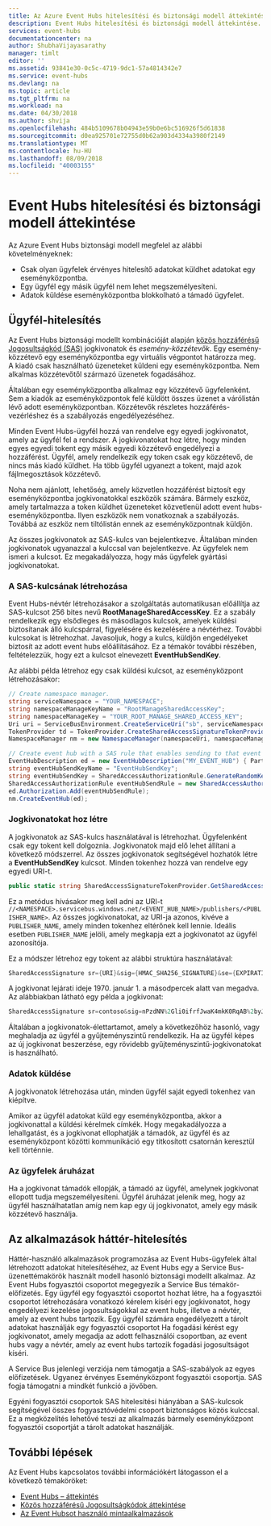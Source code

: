 ```yaml
---
title: Az Azure Event Hubs hitelesítési és biztonsági modell áttekintése |} A Microsoft Docs
description: Event Hubs hitelesítési és biztonsági modell áttekintése.
services: event-hubs
documentationcenter: na
author: ShubhaVijayasarathy
manager: timlt
editor: ''
ms.assetid: 93841e30-0c5c-4719-9dc1-57a4814342e7
ms.service: event-hubs
ms.devlang: na
ms.topic: article
ms.tgt_pltfrm: na
ms.workload: na
ms.date: 04/30/2018
ms.author: shvija
ms.openlocfilehash: 484b5109678b04943e59b0e6bc516926f5d61838
ms.sourcegitcommit: d0ea925701e72755d0b62a903d4334a3980f2149
ms.translationtype: MT
ms.contentlocale: hu-HU
ms.lasthandoff: 08/09/2018
ms.locfileid: "40003155"
---
```

# <a name="event-hubs-authentication-and-security-model-overview"></a>Event Hubs hitelesítési és biztonsági modell áttekintése

Az Azure Event Hubs biztonsági modell megfelel az alábbi követelményeknek:

* Csak olyan ügyfelek érvényes hitelesítő adatokat küldhet adatokat egy eseményközpontba.
* Egy ügyfél egy másik ügyfél nem lehet megszemélyesíteni.
* Adatok küldése eseményközpontba blokkolható a támadó ügyfelet.

## <a name="client-authentication"></a>Ügyfél-hitelesítés

Az Event Hubs biztonsági modellt kombinációját alapján [közös hozzáférésű Jogosultságkód (SAS)](../service-bus-messaging/service-bus-sas.md) jogkivonatok és *esemény-közzétevők*. Egy esemény-közzétevő egy eseményközpontba egy virtuális végpontot határozza meg. A kiadó csak használható üzeneteket küldeni egy eseményközpontba. Nem alkalmas közzétevőtől származó üzenetek fogadásához.

Általában egy eseményközpontba alkalmaz egy közzétevő ügyfelenként. Sem a kiadók az eseményközpontok felé küldött összes üzenet a várólistán lévő adott eseményközpontban. Közzétevők részletes hozzáférés-vezérléshez és a szabályozás engedélyezéséhez.

Minden Event Hubs-ügyfél hozzá van rendelve egy egyedi jogkivonatot, amely az ügyfél fel a rendszer. A jogkivonatokat hoz létre, hogy minden egyes egyedi tokent egy másik egyedi közzétevő engedélyezi a hozzáférést. Ügyfél, amely rendelkezik egy token csak egy közzétevő, de nincs más kiadó küldhet. Ha több ügyfél ugyanezt a tokent, majd azok fájlmegosztások közzétevő.

Noha nem ajánlott, lehetőség, amely közvetlen hozzáférést biztosít egy eseményközpontba jogkivonatokkal eszközök számára. Bármely eszköz, amely tartalmazza a token küldhet üzeneteket közvetlenül adott event hubs-eseményközpontba. Ilyen eszközök nem vonatkoznak a szabályozás. Továbbá az eszköz nem tiltólistán ennek az eseményközpontnak küldjön.

Az összes jogkivonatok az SAS-kulcs van bejelentkezve. Általában minden jogkivonatok ugyanazzal a kulccsal van bejelentkezve. Az ügyfelek nem ismeri a kulcsot. Ez megakadályozza, hogy más ügyfelek gyártási jogkivonatokat.

### <a name="create-the-sas-key"></a>A SAS-kulcsának létrehozása

Event Hubs-névtér létrehozásakor a szolgáltatás automatikusan előállítja az SAS-kulcsot 256 bites nevű **RootManageSharedAccessKey**. Ez a szabály rendelkezik egy elsődleges és másodlagos kulcsok, amelyek küldési biztosítanak álló kulcspárral, figyelésére és kezelésére a névtérhez. További kulcsokat is létrehozhat. Javasoljuk, hogy a kulcs, küldjön engedélyeket biztosít az adott event hubs előállításához. Ez a témakör további részében, feltételezzük, hogy ezt a kulcsot elnevezett **EventHubSendKey**.

Az alábbi példa létrehoz egy csak küldési kulcsot, az eseményközpont létrehozásakor:

```csharp
// Create namespace manager.
string serviceNamespace = "YOUR_NAMESPACE";
string namespaceManageKeyName = "RootManageSharedAccessKey";
string namespaceManageKey = "YOUR_ROOT_MANAGE_SHARED_ACCESS_KEY";
Uri uri = ServiceBusEnvironment.CreateServiceUri("sb", serviceNamespace, string.Empty);
TokenProvider td = TokenProvider.CreateSharedAccessSignatureTokenProvider(namespaceManageKeyName, namespaceManageKey);
NamespaceManager nm = new NamespaceManager(namespaceUri, namespaceManageTokenProvider);

// Create event hub with a SAS rule that enables sending to that event hub
EventHubDescription ed = new EventHubDescription("MY_EVENT_HUB") { PartitionCount = 32 };
string eventHubSendKeyName = "EventHubSendKey";
string eventHubSendKey = SharedAccessAuthorizationRule.GenerateRandomKey();
SharedAccessAuthorizationRule eventHubSendRule = new SharedAccessAuthorizationRule(eventHubSendKeyName, eventHubSendKey, new[] { AccessRights.Send });
ed.Authorization.Add(eventHubSendRule); 
nm.CreateEventHub(ed);
```

### <a name="generate-tokens"></a>Jogkivonatokat hoz létre

A jogkivonatok az SAS-kulcs használatával is létrehozhat. Ügyfelenként csak egy tokent kell dolgoznia. Jogkivonatok majd elő lehet állítani a következő módszerrel. Az összes jogkivonatok segítségével hozhatók létre a **EventHubSendKey** kulcsot. Minden tokenhez hozzá van rendelve egy egyedi URI-t.

```csharp
public static string SharedAccessSignatureTokenProvider.GetSharedAccessSignature(string keyName, string sharedAccessKey, string resource, TimeSpan tokenTimeToLive)
```

Ez a metódus hívásakor meg kell adni az URI-t `//<NAMESPACE>.servicebus.windows.net/<EVENT_HUB_NAME>/publishers/<PUBLISHER_NAME>`. Az összes jogkivonatokat, az URI-ja azonos, kivéve a `PUBLISHER_NAME`, amely minden tokenhez eltérőnek kell lennie. Ideális esetben `PUBLISHER_NAME` jelöli, amely megkapja ezt a jogkivonatot az ügyfél azonosítója.

Ez a módszer létrehoz egy tokent az alábbi struktúra használatával:

```csharp
SharedAccessSignature sr={URI}&sig={HMAC_SHA256_SIGNATURE}&se={EXPIRATION_TIME}&skn={KEY_NAME}
```

A jogkivonat lejárati ideje 1970. január 1. a másodpercek alatt van megadva. Az alábbiakban látható egy példa a jogkivonat:

```csharp
SharedAccessSignature sr=contoso&sig=nPzdNN%2Gli0ifrfJwaK4mkK0RqAB%2byJUlt%2bGFmBHG77A%3d&se=1403130337&skn=RootManageSharedAccessKey
```

Általában a jogkivonatok-élettartamot, amely a következőhöz hasonló, vagy meghaladja az ügyfél a gyűjteményszintű rendelkezik. Ha az ügyfél képes az új jogkivonat beszerzése, egy rövidebb gyűjteményszintű-jogkivonatokat is használható.

### <a name="sending-data"></a>Adatok küldése

A jogkivonatok létrehozása után, minden ügyfél saját egyedi tokenhez van kiépítve.

Amikor az ügyfél adatokat küld egy eseményközpontba, akkor a jogkivonattal a küldési kérelmek címkék. Hogy megakadályozza a lehallgatást, és a jogkivonat ellophatják a támadók, az ügyfél és az eseményközpont közötti kommunikáció egy titkosított csatornán keresztül kell történnie.

### <a name="blacklisting-clients"></a>Az ügyfelek áruházat

Ha a jogkivonat támadók ellopják, a támadó az ügyfél, amelynek jogkivonat ellopott tudja megszemélyesíteni. Ügyfél áruházat jelenik meg, hogy az ügyfél használhatatlan amíg nem kap egy új jogkivonatot, amely egy másik közzétevő használja.

## <a name="authentication-of-back-end-applications"></a>Az alkalmazások háttér-hitelesítés

Háttér-használó alkalmazások programozása az Event Hubs-ügyfelek által létrehozott adatokat hitelesítéséhez, az Event Hubs egy a Service Bus-üzenettémakörök használt modell hasonló biztonsági modellt alkalmaz. Az Event Hubs fogyasztói csoportot megegyezik a Service Bus témakör-előfizetés. Egy ügyfél egy fogyasztói csoportot hozhat létre, ha a fogyasztói csoportot létrehozására vonatkozó kérelem kíséri egy jogkivonatot, hogy engedélyezi kezelése jogosultságokkal az event hubs, illetve a névtér, amely az event hubs tartozik. Egy ügyfél számára engedélyezett a tárolt adatokat használják egy fogyasztói csoportot Ha fogadási kérést egy jogkivonatot, amely megadja az adott felhasználói csoportban, az event hubs vagy a névtér, amely az event hubs tartozik fogadási jogosultságot kíséri.

A Service Bus jelenlegi verziója nem támogatja a SAS-szabályok az egyes előfizetések. Ugyanez érvényes Eseményközpont fogyasztói csoportja. SAS fogja támogatni a mindkét funkció a jövőben.

Egyéni fogyasztói csoportok SAS hitelesítési hiányában a SAS-kulcsok segítségével összes fogyasztóvédelmi csoport biztonságos közös kulccsal. Ez a megközelítés lehetővé teszi az alkalmazás bármely eseményközpont fogyasztói csoportját a tárolt adatokat használják.

## <a name="next-steps"></a>További lépések

Az Event Hubs kapcsolatos további információkért látogasson el a következő témaköröket:

* [Event Hubs – áttekintés]
* [Közös hozzáférésű Jogosultságkódok áttekintése]
* [Az Event Hubsot használó mintaalkalmazások]

[Event Hubs – áttekintés]: event-hubs-what-is-event-hubs.md
[Az Event Hubsot használó mintaalkalmazások]: https://github.com/Azure/azure-event-hubs/tree/master/samples
[Közös hozzáférésű Jogosultságkódok áttekintése]: ../service-bus-messaging/service-bus-sas.md

